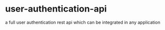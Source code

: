 # user-authentication-api
a full user authentication rest api which can be integrated in any application
